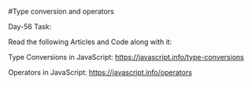 #Type conversion and operators

Day-56 Task:

Read the following Articles and Code along with it:

Type Conversions in JavaScript: https://javascript.info/type-conversions

Operators in JavaScript: https://javascript.info/operators